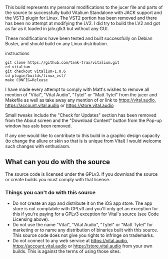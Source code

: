 This build represents my personal modifications to the jucer file and parts of the source to successfully build Vitalium Standalone with JACK support and the VST3 plugin for Linux. The VST2 portion has been removed and there has been no attempt at modifying the LV2. I did try to build the LV2 and got as far as it loaded in jalv.gtk3 but without any GUI. 

These modifications have been tested and built successfully on Debian Buster, and should build on any Linux distribution. 

instructions

```
git clone https://github.com/tank-trax/vitalium.git
cd vitalium
git checkout vitalium-1.0.6
cd plugin/builds/linux_vst/
make CONFIG=Release
```

I have made every attempt to comply with Matt's wishes to remove all mention of "Vital", "Vital Audio", "Tytel" or "Matt Tytel" from the jucer and Makefile as well as take away any mention of or link to https://vital.audio, https://account.vital.audio or https://store.vital.audio

Small tweaks include the "Check for Updates" section has been removed from the About screen and the "Download Content" button from the Pop-up window has aslo been removed.

If any one would like to contribute to this build in a graphic design capacity (to change the allure or skin so that is is unique from Vital) I would welcome such changes with enthusiasm.

## What can you do with the source
The source code is licensed under the GPLv3. If you download the source or create builds you must comply with that license.

### Things you can't do with this source
 - Do not create an app and distribute it on the iOS app store. The app store is not comptabile with GPLv3 and you'll only get an exception for this if you're paying for a GPLv3 exception for Vital's source (see Code Licensing above).
 - Do not use the name "Vital", "Vital Audio", "Tytel" or "Matt Tytel" for marketing or to name any distribution of binaries built with this source. This source code does not give you rights to infringe on trademarks.
 - Do not connect to any web service at https://vital.audio, https://account.vital.audio or https://store.vital.audio from your own builds. This is against the terms of using those sites.
